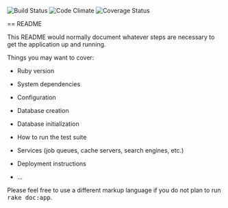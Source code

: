 ![Build Status](https://codeship.com/projects/15960290-9b0e-0133-0f5a-1eba7eda5a8f/status?branch=master)
![Code Climate](https://codeclimate.com/github/admande/sleeptracker.png)
![Coverage Status](https://coveralls.io/repos/admande/sleeptracker/badge.png)

== README

This README would normally document whatever steps are necessary to get the
application up and running.

Things you may want to cover:

* Ruby version

* System dependencies

* Configuration

* Database creation

* Database initialization

* How to run the test suite

* Services (job queues, cache servers, search engines, etc.)

* Deployment instructions

* ...


Please feel free to use a different markup language if you do not plan to run
<tt>rake doc:app</tt>.
